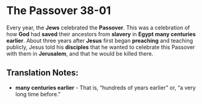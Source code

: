 The Passover 38-01
====================


Every year, the **Jews** celebrated the **Passover**. This was
a celebration of how **God** had **saved** their ancestors from
**slavery** in **Egypt** **many centuries earlier**. About three years
after **Jesus** first began **preaching** and teaching publicly, Jesus
told his **disciples** that he wanted to celebrate this Passover with
them in **Jerusalem**, and that he would be killed there.

Translation Notes:
------------------

-   **many centuries earlier** - That is, “hundreds of years earlier”
    or, “a very long time before.”

